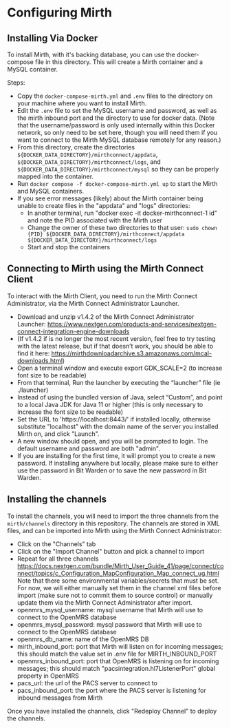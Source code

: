 
# Configuring Mirth

## Installing Via Docker

To install Mirth, with it's backing database, you can use the docker-compose file in this directory.  This will create a Mirth container and a MySQL container.  

Steps:

- Copy the `docker-compose-mirth.yml` and `.env` files to the directory on your machine where you want to install Mirth.
- Edit the `.env` file to set the MySQL username and password, as well as the mirth inbound port and the directory to use for docker data. (Note that the username/password is only used internally within this Docker network, so only need to be set here, though you will need them if you want to connect to the Mirth MySQL database remotely for any reason.)
- From this directory, create the directories `${DOCKER_DATA_DIRECTORY}/mirthconnect/appdata`, `${DOCKER_DATA_DIRECTORY}/mirthconnect/logs`, and `${DOCKER_DATA_DIRECTORY}/mirthconnect/mysql` so they can be properly mapped into the container.
- Run `docker compose -f docker-compose-mirth.yml up` to start the Mirth and MySQL containers.
- If you see error messages (likely) about the Mirth container being unable to create files in the "appdata" and "logs" directories:
  - In another terminal, run "docker exec -it docker-mirthconnect-1 id" and note the PID associated with the Mirth user
  - Change the owner of these two directories to that user:  `sudo chown {PID} ${DOCKER_DATA_DIRECTORY}/mirthconnect/appdata ${DOCKER_DATA_DIRECTORY}/mirthconnect/logs`
  - Start and stop the containers

## Connecting to Mirth using the Mirth Connect Client

To interact with the Mirth Client, you need to run the Mirth Connect Administrator, via the Mirth Connect Administrator Launcher.

- Download and unzip v1.4.2 of the Mirth Connect Administrator Launcher: https://www.nextgen.com/products-and-services/nextgen-connect-integration-engine-downloads
- (If v1.4.2 if is no longer the most recent version, feel free to try testing with the latest release, but if that doesn’t work, you should be able to find it here: https://mirthdownloadarchive.s3.amazonaws.com/mcal-downloads.html)
- Open a terminal window and execute export GDK_SCALE=2 (to increase font size to be readable)
- From that terminal, Run the launcher by executing the “launcher” file (ie ./launcher) 
- Instead of using the bundled version of Java, select “Custom”, and point to a local Java JDK for Java 11 or higher (this is only necessary to increase the font size to be readable)
- Set the URL to 'https://localhost:8443/' if installed locally, otherwise substitute "localhost" with the domain name of the server you installed Mirth on, and click "Launch".
- A new window should open, and you will be prompted to login. The default username and password are both "admin".
- If you are installing for the first time, it will prompt you to create a new password.  If installing anywhere but locally, please make sure to either use the password in Bit Warden or to save the new password in Bit Warden.

## Installing the channels

To install the channels, you will need to import the three channels from the `mirth/channels` directory in this repository.  The channels are stored in XML files, and can be imported into Mirth using the Mirth Connect Administrator:
- Click on the "Channels" tab
- Click on the "Import Channel" button and pick a channel to import
- Repeat for all three channels
https://docs.nextgen.com/bundle/Mirth_User_Guide_41/page/connect/connect/topics/c_Configuration_MapConfiguration_Map_connect_ug.html
Note that there some environmental variables/secrets that must be set.  For now, we will either manually set them in the channel xml files before import (make sure not to commit them to source control) or manually update them via the Mirth Connect Administrator after import.
- openmrs_mysql_username: mysql username that Mirth will use to connect to the OpenMRS database
- openmrs_mysql_password: mysql password that Mirth will use to connect to the OpenMRS database
- openmrs_db_name: name of the OpenMRS DB
- mirth_inbound_port: port that Mirth will listen on for incoming messages; this should match the value set in .env file for MIRTH_INBOUND_PORT
- openmrs_inbound_port: port that OpenMRS is listening on for incoming messages; this should match "pacsintegration.hl7ListenerPort" global property in OpenMRS
- pacs_url: the url of the PACS server to connect to
- pacs_inbound_port: the port where the PACS server is listening for inbound messages from Mirth

Once you have installed the channels, click "Redeploy Channel" to deploy the channels.